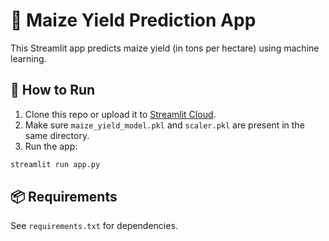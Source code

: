 # 🌽 Maize Yield Prediction App

This Streamlit app predicts maize yield (in tons per hectare) using machine learning.

## 🚀 How to Run

1. Clone this repo or upload it to [Streamlit Cloud](https://share.streamlit.io).
2. Make sure `maize_yield_model.pkl` and `scaler.pkl` are present in the same directory.
3. Run the app:

```bash
streamlit run app.py
```

## 📦 Requirements

See `requirements.txt` for dependencies.